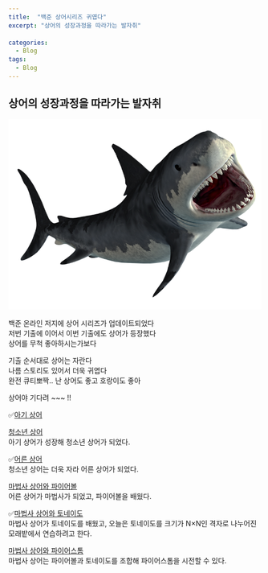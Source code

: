 ```yaml
---
title:  "백준 상어시리즈 귀엽다"
excerpt: "상어의 성장과정을 따라가는 발자취"

categories:
  - Blog
tags:
  - Blog
---
```

## 상어의 성장과정을 따라가는 발자취  
![shark](/assets/images/post/201021-0.png)  

백준 온라인 저지에 상어 시리즈가 업데이트되었다  
저번 기출에 이어서 이번 기출에도 상어가 등장했다  
상어를 무척 좋아하시는가보다  

기출 순서대로 상어는 자란다  
나름 스토리도 있어서 더욱 귀엽다  
완전 큐티뽀짝.. 난 상어도 좋고 호랑이도 좋아  


상어야 기다려 ~~~ !!  

✅[아기 상어](https://www.acmicpc.net/problem/16236)  


[청소년 상어](https://www.acmicpc.net/problem/19236)  
아기 상어가 성장해 청소년 상어가 되었다.  


✅[어른 상어](https://www.acmicpc.net/problem/19237)  
청소년 상어는 더욱 자라 어른 상어가 되었다.  

[마법사 상어와 파이어볼](https://www.acmicpc.net/problem/20056)  
어른 상어가 마법사가 되었고, 파이어볼을 배웠다.  

✅[마법사 상어와 토네이도](https://www.acmicpc.net/problem/20057)  
마법사 상어가 토네이도를 배웠고, 오늘은 토네이도를 크기가 N×N인 격자로 나누어진 모래밭에서 연습하려고 한다.   

[마법사 상어와 파이어스톰](https://www.acmicpc.net/problem/20058)  
마법사 상어는 파이어볼과 토네이도를 조합해 파이어스톰을 시전할 수 있다.   